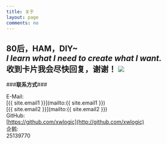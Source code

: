 ```yaml
---
title: 关于
layout: page
comments: no
---
```


80后，HAM，DIY~  
*I learn what I need to create what I want.*        
收到卡片我会尽快回复，谢谢！
![](http://i1328.photobucket.com/albums/w532/xwlogic/1%20-%20_zpsq829al5d.jpg)
---

###**联系方式**###

E-Mail:  
[{{ site.email1 }}](mailto:{{ site.email1 }})  
[{{ site.email2 }}](mailto:{{ site.email2 }})  
GitHub:  
[https://github.com/xwlogic](http://github.com/xwlogic)  
企鹅:    
25139770


